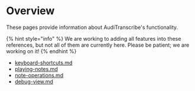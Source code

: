 # Overview

These pages provide information about AudiTranscribe's functionality.

{% hint style="info" %}
We are working to adding all features into these references, but not all of them are currently here. Please be patient;
we are working on it!
{% endhint %}

* [keyboard-shortcuts.md](keyboard-shortcuts.md "mention")
* [playing-notes.md](playing-notes.md "mention")
* [note-operations.md](note-operations.md "mention")
* [debug-view.md](debug-view.md "mention")
